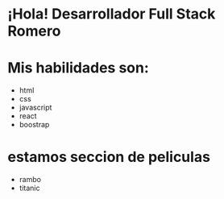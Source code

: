 # ¡Hola! Desarrollador Full Stack Romero


# Mis habilidades son:
- html
- css 
- javascript
- react 
- boostrap
# estamos seccion de peliculas 
- rambo
- titanic
